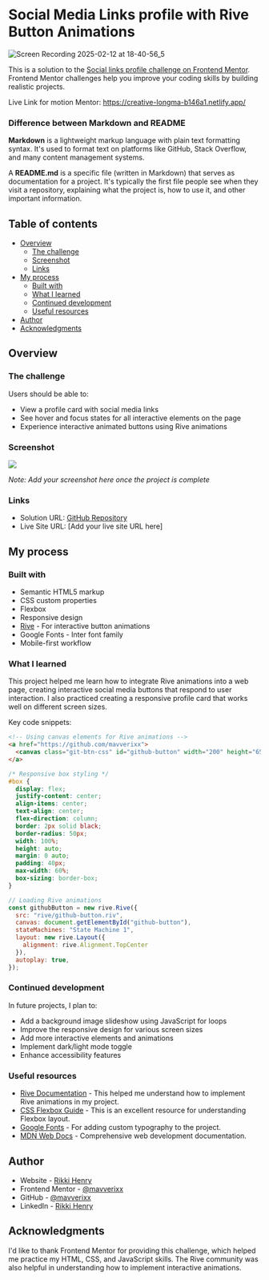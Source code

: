 # Social Media Links profile with Rive Button Animations
![Screen Recording 2025-02-12 at 18-40-56_5](https://github.com/user-attachments/assets/aa89a4cf-4877-4955-a9c6-b1090e6ac0c0)

This is a solution to the [Social links profile challenge on Frontend Mentor](https://www.frontendmentor.io/challenges/social-links-profile-UG32l9m6dQ). Frontend Mentor challenges help you improve your coding skills by building realistic projects.

 Live Link for motion Mentor: https://creative-longma-b146a1.netlify.app/
 
### Difference between Markdown and README

**Markdown** is a lightweight markup language with plain text formatting syntax. It's used to format text on platforms like GitHub, Stack Overflow, and many content management systems.

A **README.md** is a specific file (written in Markdown) that serves as documentation for a project. It's typically the first file people see when they visit a repository, explaining what the project is, how to use it, and other important information.

## Table of contents

- [Overview](#overview)
  - [The challenge](#the-challenge)
  - [Screenshot](#screenshot)
  - [Links](#links)
- [My process](#my-process)
  - [Built with](#built-with)
  - [What I learned](#what-i-learned)
  - [Continued development](#continued-development)
  - [Useful resources](#useful-resources)
- [Author](#author)
- [Acknowledgments](#acknowledgments)

## Overview

### The challenge

Users should be able to:

- View a profile card with social media links
- See hover and focus states for all interactive elements on the page
- Experience interactive animated buttons using Rive animations

### Screenshot

![](./screenshot.jpg)

*Note: Add your screenshot here once the project is complete*

### Links

- Solution URL: [GitHub Repository](https://github.com/mavverixx/Social-links-profile-page-main)
- Live Site URL: [Add your live site URL here]

## My process

### Built with

- Semantic HTML5 markup
- CSS custom properties
- Flexbox
- Responsive design
- [Rive](https://rive.app/) - For interactive button animations
- Google Fonts - Inter font family
- Mobile-first workflow

### What I learned

This project helped me learn how to integrate Rive animations into a web page, creating interactive social media buttons that respond to user interaction. I also practiced creating a responsive profile card that works well on different screen sizes.

Key code snippets:

```html
<!-- Using canvas elements for Rive animations -->
<a href="https://github.com/mavverixx">
  <canvas class="git-btn-css" id="github-button" width="200" height="65"></canvas>
</a>
```

```css
/* Responsive box styling */
#box {
  display: flex;
  justify-content: center;
  align-items: center;
  text-align: center;
  flex-direction: column;
  border: 2px solid black;
  border-radius: 50px;
  width: 100%;
  height: auto;
  margin: 0 auto;
  padding: 40px;
  max-width: 60%;
  box-sizing: border-box;
}
```

```js
// Loading Rive animations
const githubButton = new rive.Rive({
  src: "rive/github-button.riv",
  canvas: document.getElementById("github-button"),
  stateMachines: "State Machine 1",
  layout: new rive.Layout({
    alignment: rive.Alignment.TopCenter
  }),
  autoplay: true,
});
```

### Continued development

In future projects, I plan to:

- Add a background image slideshow using JavaScript for loops
- Improve the responsive design for various screen sizes
- Add more interactive elements and animations
- Implement dark/light mode toggle
- Enhance accessibility features

### Useful resources

- [Rive Documentation](https://rive.app/docs) - This helped me understand how to implement Rive animations in my project.
- [CSS Flexbox Guide](https://css-tricks.com/snippets/css/a-guide-to-flexbox/) - This is an excellent resource for understanding Flexbox layout.
- [Google Fonts](https://fonts.google.com/) - For adding custom typography to the project.
- [MDN Web Docs](https://developer.mozilla.org/) - Comprehensive web development documentation.

## Author

- Website - [Rikki Henry](https://www.your-site.com)
- Frontend Mentor - [@mavverixx](https://www.frontendmentor.io/profile/mavverixx)
- GitHub - [@mavverixx](https://github.com/mavverixx)
- LinkedIn - [Rikki Henry](https://www.linkedin.com/in/rikkihenry/)

## Acknowledgments

I'd like to thank Frontend Mentor for providing this challenge, which helped me practice my HTML, CSS, and JavaScript skills. The Rive community was also helpful in understanding how to implement interactive animations.
